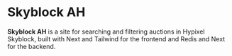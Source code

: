 # Skyblock AH

**Skyblock AH** is a site for searching and filtering auctions in Hypixel Skyblock, built with Next and Tailwind for the frontend and Redis and Next for the backend.

